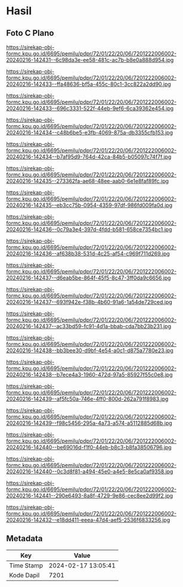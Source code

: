 # Hasil

## Foto C Plano

https://sirekap-obj-formc.kpu.go.id/6695/pemilu/pdpr/72/01/22/20/06/7201222006002-20240216-142431--6c98da3e-ee58-481c-ac7b-b8e0a888d954.jpg

https://sirekap-obj-formc.kpu.go.id/6695/pemilu/pdpr/72/01/22/20/06/7201222006002-20240216-142433--ffa48636-bf5a-455c-80c1-3cc822a2dd90.jpg

https://sirekap-obj-formc.kpu.go.id/6695/pemilu/pdpr/72/01/22/20/06/7201222006002-20240216-142433--696c3331-522f-44eb-9ef6-6ca39362e454.jpg

https://sirekap-obj-formc.kpu.go.id/6695/pemilu/pdpr/72/01/22/20/06/7201222006002-20240216-142434--c48b6be5-e3fb-4069-875a-db3355cfb153.jpg

https://sirekap-obj-formc.kpu.go.id/6695/pemilu/pdpr/72/01/22/20/06/7201222006002-20240216-142434--b7af95d9-764d-42ca-84b5-b05097c74f7f.jpg

https://sirekap-obj-formc.kpu.go.id/6695/pemilu/pdpr/72/01/22/20/06/7201222006002-20240216-142435--273362fa-ae68-48ee-aab0-6e1e8faf89fc.jpg

https://sirekap-obj-formc.kpu.go.id/6695/pemilu/pdpr/72/01/22/20/06/7201222006002-20240216-142435--eb3cc75b-0954-4359-97df-986fd009fa0d.jpg

https://sirekap-obj-formc.kpu.go.id/6695/pemilu/pdpr/72/01/22/20/06/7201222006002-20240216-142436--0c79a3e4-397d-4fdd-b581-658ce7354bc1.jpg

https://sirekap-obj-formc.kpu.go.id/6695/pemilu/pdpr/72/01/22/20/06/7201222006002-20240216-142436--af638b38-531d-4c25-af54-c969f711d269.jpg

https://sirekap-obj-formc.kpu.go.id/6695/pemilu/pdpr/72/01/22/20/06/7201222006002-20240216-142437--d6eab5be-864f-45f5-8c47-3ff0da9c6656.jpg

https://sirekap-obj-formc.kpu.go.id/6695/pemilu/pdpr/72/01/22/20/06/7201222006002-20240216-142437--693f942e-f38b-4b60-91a6-1a54de729ced.jpg

https://sirekap-obj-formc.kpu.go.id/6695/pemilu/pdpr/72/01/22/20/06/7201222006002-20240216-142437--ac33bd59-fc91-4d1a-bbab-cda7bb23b231.jpg

https://sirekap-obj-formc.kpu.go.id/6695/pemilu/pdpr/72/01/22/20/06/7201222006002-20240216-142438--bb3bee30-d9bf-4e54-a0c1-d875a7780e23.jpg

https://sirekap-obj-formc.kpu.go.id/6695/pemilu/pdpr/72/01/22/20/06/7201222006002-20240216-142438--b7ece4a3-1960-472d-97a5-85927f55c0e8.jpg

https://sirekap-obj-formc.kpu.go.id/6695/pemilu/pdpr/72/01/22/20/06/7201222006002-20240216-142439--af5fc50a-746e-4ff0-800d-262a791f8983.jpg

https://sirekap-obj-formc.kpu.go.id/6695/pemilu/pdpr/72/01/22/20/06/7201222006002-20240216-142439--f98c5456-295a-4a73-a574-a5112885d68b.jpg

https://sirekap-obj-formc.kpu.go.id/6695/pemilu/pdpr/72/01/22/20/06/7201222006002-20240216-142440--be69016d-f1f0-44eb-b8c3-b8fa38506796.jpg

https://sirekap-obj-formc.kpu.go.id/6695/pemilu/pdpr/72/01/22/20/06/7201222006002-20240216-142440--0c3d8f81-a494-45e0-a4e5-8e5ca0af9358.jpg

https://sirekap-obj-formc.kpu.go.id/6695/pemilu/pdpr/72/01/22/20/06/7201222006002-20240216-142441--290e6493-8a8f-4729-9e86-cec8ee2d99f2.jpg

https://sirekap-obj-formc.kpu.go.id/6695/pemilu/pdpr/72/01/22/20/06/7201222006002-20240216-142432--e18dd411-eeea-47d4-aef5-2536f6833256.jpg


## Metadata

| Key        | Value               |
| ---------- | ------------------- |
| Time Stamp | 2024-02-17 13:05:41 |
| Kode Dapil | 7201                |




